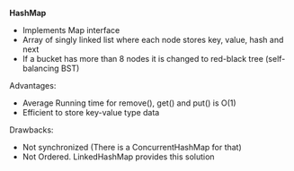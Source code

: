 **HashMap**

  * Implements Map interface
  * Array of singly linked list where each node stores key, value, hash and next
  * If a bucket has more than 8 nodes it is changed to red-black tree (self-balancing BST)
  
 Advantages:
  * Average Running time for remove(), get() and put() is O(1)
  * Efficient to store key-value type data
  
  
 Drawbacks:
  * Not synchronized (There is a ConcurrentHashMap for that)
  * Not Ordered. LinkedHashMap provides this solution
